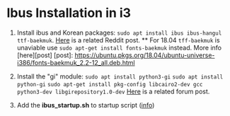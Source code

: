 # Ibus Installation in i3


1. Install ibus and Korean packages: `sudo apt install ibus ibus-hangul ttf-baekmuk`. [Here](https://www.reddit.com/r/i3wm/comments/5i3hsl/i_cant_type_in_korean_without_logging_into_gnome/) is a related Reddit post.
** For 18.04 `tff-baekmuk` is unaviable use `sudo apt-get install fonts-baekmuk` instead. More info [here][post]
[post]: https://ubuntu.pkgs.org/18.04/ubuntu-universe-i386/fonts-baekmuk_2.2-12_all.deb.html
2. Install the "gi" module: 
	`sudo apt install python3-gi`
	`sudo apt install python-gi`
	`sudo apt-get install pkg-config libcairo2-dev gcc python3-dev libgirepository1.0-dev`
[Here](https://askubuntu.com/questions/80448/what-would-cause-the-gi-module-to-be-missing-from-python) is a related forum post.

3. Add the **ibus_startup.sh** to startup script ([info](https://linuxconfig.org/how-to-automatically-execute-shell-script-at-startup-boot-on-systemd-linux))
